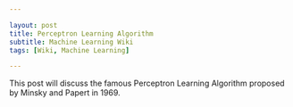 ```yaml
---

layout: post
title: Perceptron Learning Algorithm
subtitle: Machine Learning Wiki
tags: [Wiki, Machine Learning]

---
```


This post will discuss the famous Perceptron Learning Algorithm proposed by Minsky and Papert in 1969.